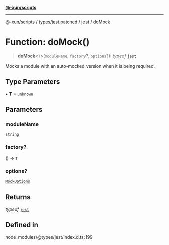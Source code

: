 [**@-xun/scripts**](../../../../../README.md)

***

[@-xun/scripts](../../../../../README.md) / [types/jest.patched](../../../README.md) / [jest](../README.md) / doMock

# Function: doMock()

> **doMock**\<`T`\>(`moduleName`, `factory`?, `options`?): *typeof* [`jest`](../README.md)

Mocks a module with an auto-mocked version when it is being required.

## Type Parameters

• **T** = `unknown`

## Parameters

### moduleName

`string`

### factory?

() => `T`

### options?

[`MockOptions`](../interfaces/MockOptions.md)

## Returns

*typeof* [`jest`](../README.md)

## Defined in

node\_modules/@types/jest/index.d.ts:199
